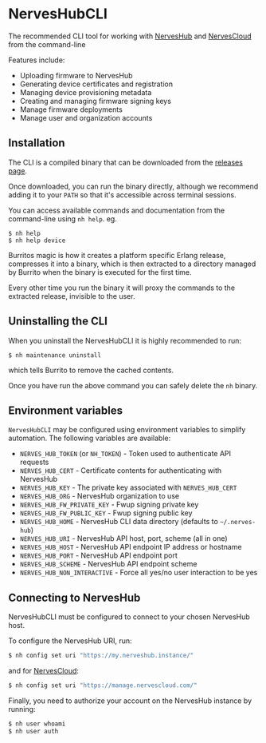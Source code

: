 # NervesHubCLI

The recommended CLI tool for working with [NervesHub](https://www.nerves-hub.org) and
[NervesCloud](https://nervescloud.com) from the command-line

Features include:

* Uploading firmware to NervesHub
* Generating device certificates and registration
* Managing device provisioning metadata
* Creating and managing firmware signing keys
* Manage firmware deployments
* Manage user and organization accounts


## Installation

The CLI is a compiled binary that can be downloaded from the [releases page](https://github.com/nerves-hub/nerves_hub_cli/releases).

Once downloaded, you can run the binary directly, although we recommend adding it to your `PATH` so
that it's accessible across terminal sessions.

You can access available commands and documentation from the command-line using `nh help`. eg.

```
$ nh help
$ nh help device
```

Burritos magic is how it creates a platform specific Erlang release, compresses it into a binary, which is then
extracted to a directory managed by Burrito when the binary is executed for the first time.

Every other time you run the binary it will proxy the commands to the extracted release, invisible to the user.


## Uninstalling the CLI

When you uninstall the NervesHubCLI it is highly recommended to run:

```
$ nh maintenance uninstall
```

which tells Burrito to remove the cached contents.

Once you have run the above command you can safely delete the `nh` binary.


## Environment variables

`NervesHubCLI` may be configured using environment variables to simplify
automation. The following variables are available:

* `NERVES_HUB_TOKEN` (or `NH_TOKEN`) - Token used to authenticate API requests
* `NERVES_HUB_CERT` - Certificate contents for authenticating with NervesHub
* `NERVES_HUB_KEY`  - The private key associated with `NERVES_HUB_CERT`
* `NERVES_HUB_ORG`  - NervesHub organization to use
* `NERVES_HUB_FW_PRIVATE_KEY` - Fwup signing private key
* `NERVES_HUB_FW_PUBLIC_KEY`  - Fwup signing public key
* `NERVES_HUB_HOME` - NervesHub CLI data directory (defaults to `~/.nerves-hub`)
* `NERVES_HUB_URI` - NervesHub API host, port, scheme (all in one)
* `NERVES_HUB_HOST` - NervesHub API endpoint IP address or hostname
* `NERVES_HUB_PORT` - NervesHub API endpoint port
* `NERVES_HUB_SCHEME` - NervesHub API endpoint scheme
* `NERVES_HUB_NON_INTERACTIVE` - Force all yes/no user interaction to be yes


## Connecting to NervesHub

NervesHubCLI must be configured to connect to your chosen NervesHub host.

To configure the NervesHub URI, run:

```sh
$ nh config set uri "https://my.nerveshub.instance/"
```

and for [NervesCloud](https://nervescloud.com):

```sh
$ nh config set uri "https://manage.nervescloud.com/"
```

Finally, you need to authorize your account on the NervesHub instance by running:

```sh
$ nh user whoami
$ nh user auth
```
